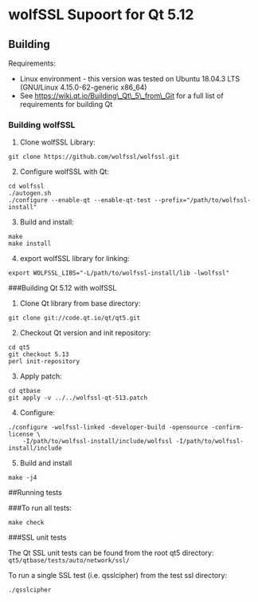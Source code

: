 # wolfSSL Supoort for Qt 5.12
## Building
Requirements:
* Linux environment - this version was tested on Ubuntu 18.04.3 LTS (GNU/Linux 4.15.0-62-generic x86\_64)
* See https://wiki.qt.io/Building\_Qt\_5\_from\_Git for a full list of requirements for building Qt

### Building wolfSSL
1. Clone wolfSSL Library:
```
git clone https://github.com/wolfssl/wolfssl.git
```
2. Configure wolfSSL with Qt:
```
cd wolfssl
./autogen.sh
./configure --enable-qt --enable-qt-test --prefix="/path/to/wolfssl-install"
```
3. Build and install:
```
make
make install
```
4. export wolfSSL library for linking:
```
export WOLFSSL_LIBS="-L/path/to/wolfssl-install/lib -lwolfssl"
```

###Building Qt 5.12 with wolfSSL

1. Clone Qt library from base directory:
```
git clone git://code.qt.io/qt/qt5.git
```

2. Checkout Qt version and init repository:
```
cd qt5
git checkout 5.13
perl init-repository
```

3. Apply patch:
```
cd qtbase
git apply -v ../../wolfssl-qt-513.patch
```

4. Configure:
```
./configure -wolfssl-linked -developer-build -opensource -confirm-license \
    -I/path/to/wolfssl-install/include/wolfssl -I/path/to/wolfssl-install/include
```

5. Build and install
```
make -j4
```


##Running tests

###To run all tests:
```
make check
```

###SSL unit tests

The Qt SSL unit tests can be found from the root qt5 directory: `qt5/qtbase/tests/auto/network/ssl/`

To run a single SSL test (i.e. qsslcipher) from the test ssl directory:
```
./qsslcipher
```
